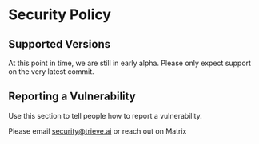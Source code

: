 # Security Policy

## Supported Versions

At this point in time, we are still in early alpha. Please only expect support on the very latest commit. 

## Reporting a Vulnerability

Use this section to tell people how to report a vulnerability.

Please email security@trieve.ai or reach out on Matrix
